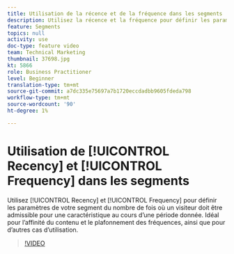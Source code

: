 ```yaml
---
title: Utilisation de la récence et de la fréquence dans les segments
description: Utilisez la récence et la fréquence pour définir les paramètres de segment du nombre de fois où un visiteur doit être admissible pour une caractéristique au cours d’une période donnée. Idéal pour l’affinité du contenu et le plafonnement des fréquences, ainsi que pour d’autres cas d’utilisation.
feature: Segments
topics: null
activity: use
doc-type: feature video
team: Technical Marketing
thumbnail: 37698.jpg
kt: 5866
role: Business Practitioner
level: Beginner
translation-type: tm+mt
source-git-commit: a7dc335e75697a7b1720eccdadbb9605fdeda798
workflow-type: tm+mt
source-wordcount: '90'
ht-degree: 1%

---
```



# Utilisation de [!UICONTROL Recency] et [!UICONTROL Frequency] dans les segments

Utilisez [!UICONTROL Recency] et [!UICONTROL Frequency] pour définir les paramètres de votre segment du nombre de fois où un visiteur doit être admissible pour une caractéristique au cours d’une période donnée. Idéal pour l’affinité du contenu et le plafonnement des fréquences, ainsi que pour d’autres cas d’utilisation.

>[!VIDEO](https://video.tv.adobe.com/v/37698/?quality=12&learn=on)

